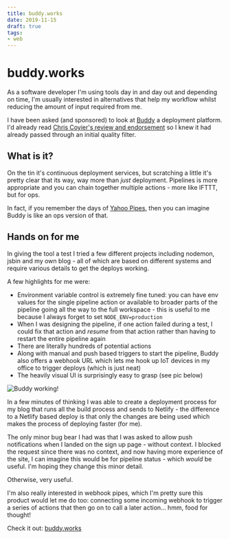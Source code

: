 ```yaml
---
title: buddy.works
date: 2019-11-15
draft: true
tags:
- web
---
```


# buddy.works

As a software developer I'm using tools day in and day out and depending on time, I'm usually interested in alternatives that help my workflow whilst reducing the amount of input required from me.

I have been asked (and sponsored) to look at [Buddy](https://buddy.works?ref=remysharp.com) a deployment platform. I'd already read [Chris Coyier's review and endorsement](https://css-tricks.com/buddy-on-css-tricks/) so I knew it had already passed through an initial quality filter.

<!--more-->

## What is it?

On the tin it's continuous deployment services, but scratching a little it's pretty clear that its way, way more than _just_ deployment. Pipelines is more appropriate and you can chain together multiple actions - more like IFTTT, but for ops.

In fact, if you remember the days of [Yahoo Pipes](https://en.m.wikipedia.org/wiki/Yahoo!_Pipes), then you can imagine Buddy is like an ops version of that.

## Hands on for me

In giving the tool a test I tried a few different projects including nodemon, jsbin and my own blog - all of which are based on different systems and require various details to get the deploys working.

A few highlights for me were:

- Environment variable control is extremely fine tuned: you can have env values for the single pipeline action or available to broader parts of the pipeline going all the way to the full workspace - this is useful to me because I always forget to set `NODE_ENV=production`
- When I was designing the pipeline, if one action failed during a test, I could fix that action and _resume_ from that action rather than having to restart the entire pipeline again
- There are literally hundreds of potential actions
- Along with manual and push based triggers to start the pipeline, Buddy also offers a webhook URL which lets me hook up IoT devices in my office to trigger deploys (which is just neat)
- The heavily visual UI is surprisingly easy to grasp (see pic below)

![Buddy working!](/images/buddy.png)

In a few minutes of thinking I was able to create a deployment process for my blog that runs all the build process and sends to Netlify - the difference to a Netlify based deploy is that only the changes are being used which makes the process of deploying faster (for me).

The only minor bug bear I had was that I was asked to allow push notifications when I landed on the sign up page - without context. I blocked the request since there was no context, and now having more experience of the site, I can imagine this would be for pipeline status - which _would_ be useful. I'm hoping they change this minor detail.

Otherwise, very useful.

I'm also really interested in webhook pipes, which I'm pretty sure this product would let me do too: connecting some incoming webhook to trigger a series of actions that then go on to call a later action… hmm, food for thought!

Check it out: [buddy.works](https://buddy.works?ref=remysharp.com)